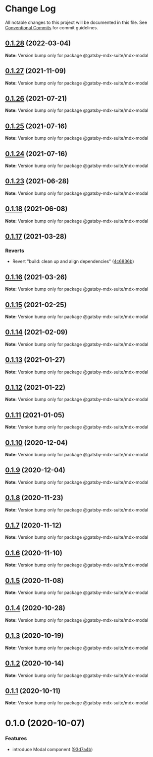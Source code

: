 # Change Log

All notable changes to this project will be documented in this file.
See [Conventional Commits](https://conventionalcommits.org) for commit guidelines.

## [0.1.28](https://github.com/axe312ger/gatsby-mdx-suite/compare/@gatsby-mdx-suite/mdx-modal@0.1.27...@gatsby-mdx-suite/mdx-modal@0.1.28) (2022-03-04)

**Note:** Version bump only for package @gatsby-mdx-suite/mdx-modal





## [0.1.27](https://github.com/axe312ger/gatsby-mdx-suite/compare/@gatsby-mdx-suite/mdx-modal@0.1.26...@gatsby-mdx-suite/mdx-modal@0.1.27) (2021-11-09)

**Note:** Version bump only for package @gatsby-mdx-suite/mdx-modal





## [0.1.26](https://github.com/axe312ger/gatsby-mdx-suite/compare/@gatsby-mdx-suite/mdx-modal@0.1.25...@gatsby-mdx-suite/mdx-modal@0.1.26) (2021-07-21)

**Note:** Version bump only for package @gatsby-mdx-suite/mdx-modal





## [0.1.25](https://github.com/axe312ger/gatsby-mdx-suite/compare/@gatsby-mdx-suite/mdx-modal@0.1.24...@gatsby-mdx-suite/mdx-modal@0.1.25) (2021-07-16)

**Note:** Version bump only for package @gatsby-mdx-suite/mdx-modal





## [0.1.24](https://github.com/axe312ger/gatsby-mdx-suite/compare/@gatsby-mdx-suite/mdx-modal@0.1.23...@gatsby-mdx-suite/mdx-modal@0.1.24) (2021-07-16)

**Note:** Version bump only for package @gatsby-mdx-suite/mdx-modal





## [0.1.23](https://github.com/axe312ger/gatsby-mdx-suite/compare/@gatsby-mdx-suite/mdx-modal@0.1.22...@gatsby-mdx-suite/mdx-modal@0.1.23) (2021-06-28)

**Note:** Version bump only for package @gatsby-mdx-suite/mdx-modal





## [0.1.18](https://github.com/axe312ger/gatsby-mdx-suite/compare/@gatsby-mdx-suite/mdx-modal@0.1.17...@gatsby-mdx-suite/mdx-modal@0.1.18) (2021-06-08)

**Note:** Version bump only for package @gatsby-mdx-suite/mdx-modal





## [0.1.17](https://github.com/axe312ger/gatsby-mdx-suite/compare/@gatsby-mdx-suite/mdx-modal@0.1.16...@gatsby-mdx-suite/mdx-modal@0.1.17) (2021-03-28)


### Reverts

* Revert "build: clean up and align dependencies" ([4c6836b](https://github.com/axe312ger/gatsby-mdx-suite/commit/4c6836b3b3acb1cde4498b5608e2c179676d91c0))





## [0.1.16](https://github.com/axe312ger/gatsby-mdx-suite/compare/@gatsby-mdx-suite/mdx-modal@0.1.15...@gatsby-mdx-suite/mdx-modal@0.1.16) (2021-03-26)

**Note:** Version bump only for package @gatsby-mdx-suite/mdx-modal





## [0.1.15](https://github.com/axe312ger/gatsby-mdx-suite/compare/@gatsby-mdx-suite/mdx-modal@0.1.14...@gatsby-mdx-suite/mdx-modal@0.1.15) (2021-02-25)

**Note:** Version bump only for package @gatsby-mdx-suite/mdx-modal





## [0.1.14](https://github.com/axe312ger/gatsby-mdx-suite/compare/@gatsby-mdx-suite/mdx-modal@0.1.13...@gatsby-mdx-suite/mdx-modal@0.1.14) (2021-02-09)

**Note:** Version bump only for package @gatsby-mdx-suite/mdx-modal





## [0.1.13](https://github.com/axe312ger/gatsby-mdx-suite/compare/@gatsby-mdx-suite/mdx-modal@0.1.12...@gatsby-mdx-suite/mdx-modal@0.1.13) (2021-01-27)

**Note:** Version bump only for package @gatsby-mdx-suite/mdx-modal





## [0.1.12](https://github.com/axe312ger/gatsby-mdx-suite/compare/@gatsby-mdx-suite/mdx-modal@0.1.11...@gatsby-mdx-suite/mdx-modal@0.1.12) (2021-01-22)

**Note:** Version bump only for package @gatsby-mdx-suite/mdx-modal





## [0.1.11](https://github.com/axe312ger/gatsby-mdx-suite/compare/@gatsby-mdx-suite/mdx-modal@0.1.10...@gatsby-mdx-suite/mdx-modal@0.1.11) (2021-01-05)

**Note:** Version bump only for package @gatsby-mdx-suite/mdx-modal





## [0.1.10](https://github.com/axe312ger/gatsby-mdx-suite/compare/@gatsby-mdx-suite/mdx-modal@0.1.9...@gatsby-mdx-suite/mdx-modal@0.1.10) (2020-12-04)

**Note:** Version bump only for package @gatsby-mdx-suite/mdx-modal





## [0.1.9](https://github.com/axe312ger/gatsby-mdx-suite/compare/@gatsby-mdx-suite/mdx-modal@0.1.8...@gatsby-mdx-suite/mdx-modal@0.1.9) (2020-12-04)

**Note:** Version bump only for package @gatsby-mdx-suite/mdx-modal





## [0.1.8](https://github.com/axe312ger/gatsby-mdx-suite/compare/@gatsby-mdx-suite/mdx-modal@0.1.7...@gatsby-mdx-suite/mdx-modal@0.1.8) (2020-11-23)

**Note:** Version bump only for package @gatsby-mdx-suite/mdx-modal





## [0.1.7](https://github.com/axe312ger/gatsby-mdx-suite/compare/@gatsby-mdx-suite/mdx-modal@0.1.6...@gatsby-mdx-suite/mdx-modal@0.1.7) (2020-11-12)

**Note:** Version bump only for package @gatsby-mdx-suite/mdx-modal





## [0.1.6](https://github.com/axe312ger/gatsby-mdx-suite/compare/@gatsby-mdx-suite/mdx-modal@0.1.5...@gatsby-mdx-suite/mdx-modal@0.1.6) (2020-11-10)

**Note:** Version bump only for package @gatsby-mdx-suite/mdx-modal





## [0.1.5](https://github.com/axe312ger/gatsby-mdx-suite/compare/@gatsby-mdx-suite/mdx-modal@0.1.4...@gatsby-mdx-suite/mdx-modal@0.1.5) (2020-11-08)

**Note:** Version bump only for package @gatsby-mdx-suite/mdx-modal





## [0.1.4](https://github.com/axe312ger/gatsby-mdx-suite/compare/@gatsby-mdx-suite/mdx-modal@0.1.3...@gatsby-mdx-suite/mdx-modal@0.1.4) (2020-10-28)

**Note:** Version bump only for package @gatsby-mdx-suite/mdx-modal





## [0.1.3](https://github.com/axe312ger/gatsby-mdx-suite/compare/@gatsby-mdx-suite/mdx-modal@0.1.2...@gatsby-mdx-suite/mdx-modal@0.1.3) (2020-10-19)

**Note:** Version bump only for package @gatsby-mdx-suite/mdx-modal





## [0.1.2](https://github.com/axe312ger/gatsby-mdx-suite/compare/@gatsby-mdx-suite/mdx-modal@0.1.1...@gatsby-mdx-suite/mdx-modal@0.1.2) (2020-10-14)

**Note:** Version bump only for package @gatsby-mdx-suite/mdx-modal





## [0.1.1](https://github.com/axe312ger/gatsby-mdx-suite/compare/@gatsby-mdx-suite/mdx-modal@0.1.0...@gatsby-mdx-suite/mdx-modal@0.1.1) (2020-10-11)

**Note:** Version bump only for package @gatsby-mdx-suite/mdx-modal





# 0.1.0 (2020-10-07)


### Features

* introduce Modal component ([93d7a4b](https://github.com/axe312ger/gatsby-mdx-suite/commit/93d7a4ba1218b6fe062d820250da25c967b7064f))
